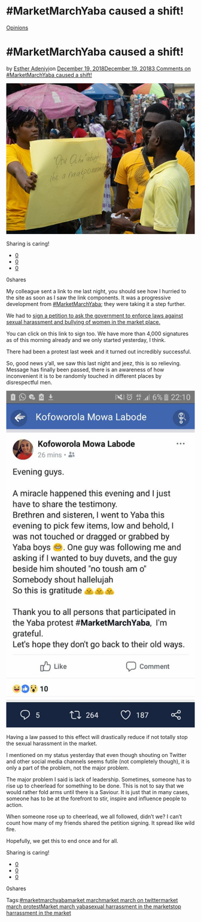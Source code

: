 # #MarketMarchYaba caused a shift!

[Opinions](https://estheradeniyi.com/category/opinions/)
# #MarketMarchYaba caused a shift!

by [Esther Adeniyi](https://estheradeniyi.com/author/esther-adeniyi/)on [December 19, 2018December 19, 2018](https://estheradeniyi.com/marketmarchyaba/)[3 Comments on #MarketMarchYaba caused a shift!](https://estheradeniyi.com/marketmarchyaba/#comments)

![](images\Market-March-Yaba-600x479.jpg)

Sharing is caring!

- [0](https://www.facebook.com/sharer/sharer.php?u=https%3A%2F%2Festheradeniyi.com%2Fmarketmarchyaba%2F&amp;t=%23MarketMarchYaba%20caused%20a%20shift%21)
- [0](https://twitter.com/intent/tweet?text=%23MarketMarchYaba%20caused%20a%20shift%21&amp;url=https%3A%2F%2Festheradeniyi.com%2Fmarketmarchyaba%2F)
- [0](#)

0shares

My colleague sent a link to me last night, you should see how I hurried to the site as soon as I saw the link components. It was a progressive development from&#xA0;[#MarketMarchYaba](https://twitter.com/MarketMarch?s=09); they were taking it a step further.

We had to [sign a petition to ask the government to enforce laws against sexual harassment and bullying of women in the market place.](http://chng.it/sz4qJvL7)

You can click on this link to sign too. We have more than 4,000 signatures as of this morning already and we only started yesterday, I think.

There had been a protest last week and it turned out incredibly successful.

So, good news y&#x2019;all, we saw this last night and jeez, this is so relieving. Message has finally been passed, there is an awareness of how inconvenient it is to be randomly touched in different places by disrespectful men.

![#Marketmarchyaba](images\IMG-20181218-WA0014.jpg)

Having a law passed to this effect will drastically reduce if not totally stop the sexual harassment in the market.

I mentioned on my status yesterday that even though shouting on Twitter and other social media channels seems futile (not completely though), it is only a part of the problem, not the major problem.

The major problem I said is lack of leadership. Sometimes, someone has to rise up to cheerlead for something to be done. This is not to say that we would rather fold arms until there is a Saviour. It is just that in many cases, someone has to be at the forefront to stir, inspire and influence people to action.

When someone rose up to cheerlead, we all followed, didn&#x2019;t we? I can&#x2019;t count how many of my friends shared the petition signing. It spread like wild fire.

Hopefully, we get this to end once and for all.

Sharing is caring!

- [0](https://www.facebook.com/sharer/sharer.php?u=https%3A%2F%2Festheradeniyi.com%2Fmarketmarchyaba%2F&amp;t=%23MarketMarchYaba%20caused%20a%20shift%21)
- [0](https://twitter.com/intent/tweet?text=%23MarketMarchYaba%20caused%20a%20shift%21&amp;url=https%3A%2F%2Festheradeniyi.com%2Fmarketmarchyaba%2F)
- [0](#)

0shares

Tags:[#marketmarchyaba](https://estheradeniyi.com/tag/marketmarchyaba/)[market march](https://estheradeniyi.com/tag/market-march/)[market march on twitter](https://estheradeniyi.com/tag/market-march-on-twitter/)[market march protest](https://estheradeniyi.com/tag/market-march-protest/)[Market march yaba](https://estheradeniyi.com/tag/market-march-yaba/)[sexual harrassment in the market](https://estheradeniyi.com/tag/sexual-harrassment-in-the-market/)[stop harrassment in the market](https://estheradeniyi.com/tag/stop-harrassment-in-the-market/)